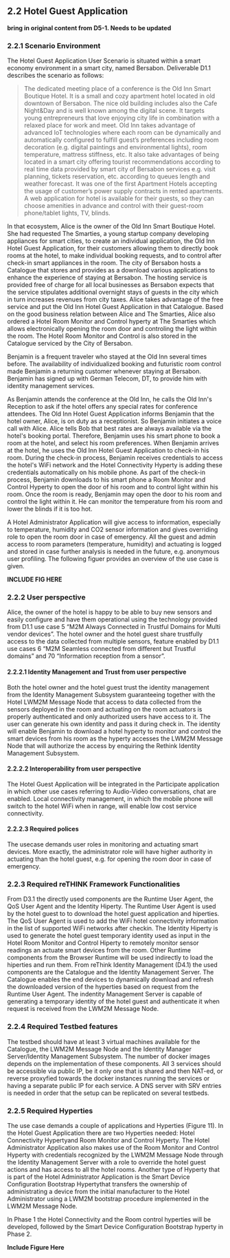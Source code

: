 ## 2.2 Hotel Guest Application


**bring in original content from D5-1.  Needs to be updated**


### 2.2.1	Scenario Environment

The Hotel Guest Application User Scenario is situated within a smart economy environment in a smart city, named Bersabon. Deliverable D1.1 describes the scenario as follows:

> The dedicated meeting place of a conference is the Old Inn Smart Boutique Hotel. It is a small and cozy apartment hotel located in old downtown of Bersabon. The nice old building includes also the Cafe Night&Day and is well known among the digital scene. It targets young entrepreneurs that love enjoying city life in combination with a relaxed place for work and meet. Old Inn takes advantage of advanced IoT technologies where each room can be dynamically and automatically configured to fulfill guest’s preferences including room decoration (e.g. digital paintings and environmental lights), room temperature, mattress stiffness, etc. It also take advantages of being located in a smart city offering tourist recommendations according to real time data provided by smart city of Bersabon services e.g. visit planning, tickets reservation, etc. according to queues length and weather forecast. It was one of the first Apartment Hotels accepting the usage of customer’s power supply contracts in rented apartments. A web application for hotel is available for their guests, so they can choose amenities in advance and control with their guest-room phone/tablet lights, TV, blinds.

In that ecosystem, Alice is the owner of the Old Inn Smart Boutique Hotel. She had requested The Smarties, a young startup company developing appliances for smart cities, to create an individual application, the Old Inn Hotel Guest Application, for their customers allowing them to directly book rooms at the hotel, to make individual booking requests, and to control after check-in smart appliances in the room. The city of Bersabon hosts a Catalogue that stores and provides as a download various applications to enhance the experience of staying at Bersabon. The hosting service is provided free of charge for all local businesses as Bersabon expects that the service stipulates additional overnight stays of guests in the city which in turn increases revenues from city taxes. Alice takes advantage of the free service and put the Old Inn Hotel Guest Application in that Catalogue. Based on the good business relation between Alice and The Smarties, Alice also ordered a Hotel Room Monitor and Control hyperty at The Smarties which allows electronically opening the room door and controling the light within the room. The Hotel Room Monitor and Control is also stored in the Catalogue serviced by the City of Bersabon.

Benjamin is a frequent traveler who stayed at the Old Inn several times before. The availability of individualized booking and futuristic room control made Benjamin a returning customer whenever staying at Bersabon. Benjamin has signed up with German Telecom, DT, to provide him with identity management services.  

As Benjamin attends the conference at the Old Inn, he calls the Old Inn's Reception to ask if the hotel offers any special rates for conference attendees. The Old Inn Hotel Guest Application informs Benjamin that the hotel owner, Alice, is on duty as a receptionist. So Benjamin initiates a voice call with Alice. Alice tells Bob that best rates are always available via the hotel's booking portal.
Therefore, Benjamin uses his smart phone to book a room at the hotel, and select his room preferences.
When Benjamin arrives at the hotel, he uses the Old Inn Hotel Guest Application to check-in his room. During the check-in process, Benjamin receives credentials to access the hotel's WiFi network and the Hotel Connectivity Hyperty is adding these credentials automatically on his mobile phone. As part of the check-in process, Benjamin downloads to his smart phone a Room Monitor and Control Hyperty to open the door of his room and to control light within his room. Once the room is ready, Benjamin may open the door to his room and control the light within it. He can monitor the temperature from his room and lower the blinds if it is too hot. 

A Hotel Administrator Application will give access to information, especially to temperature, humidity and CO2 sensor information and gives overriding role to open the room door in case of emergency. All the guest and admin access to room parameters (temperature, humidity) and actuating is logged and stored in case further analysis is needed in the future, e.g. anonymous user profiling. The following figuer provides an overview of the use case is given.

**INCLUDE FIG HERE**

### 2.2.2	User perspective

Alice, the owner of the hotel is happy to be able to buy new sensors and easily configure and have them operational using the technology provided from D1.1 use case 5 “M2M Always Connected in Trustful Domains for Multi vendor devices”. The hotel owner and the hotel guest share trustfully access to the data collected from multiple sensors, feature enabled by D1.1 use cases 6 “M2M Seamless connected from different but Trustful domains” and  70 “Information reception from a sensor”.

#### 2.2.2.1	Identity Management and Trust from user perspective

Both the hotel owner and the hotel guest trust the identity management from the Identity Management Subsystem guaranteeing together with the Hotel LWM2M Message Node that access to data collected from the sensors deployed in the room and actuating on the room actuators is properly authenticated and only authorized users have access to it. The user can generate his own identity and pass it during check in. The identity will enable Benjamin to download a hotel hyperty to monitor and control the smart devices from his room as the hyperty accesses the LWM2M Message Node that will authorize the access by enquiring the Rethink Identity Management Subsystem.

#### 2.2.2.2	Interoperability from user perspective 

The Hotel Guest Application will be integrated in the Participate application in which other use cases referring to Audio-Video conversations, chat are enabled. Local connectivity management, in which the mobile phone will switch to the hotel WiFi when in range, will enable low cost service connectivity.

#### 2.2.2.3	Required polices

The usecase demands user roles in monitoring and actuating smart devices. More exactly, the administrator role will have higher authority in actuating than the hotel guest, e.g. for opening the room door in case of emergency.

### 2.2.3	Required reTHINK Framework Functionalities

From D3.1 the directly used components are the Runtime User Agent, the QoS User Agent and the Identity Hiperty. The Runtime User Agent is used by the hotel guest to to download the hotel guest application and hiperties. The QoS User Agent is used to add the WiFi hotel connectivity information in the list of supported WiFi networks after checkin. The Identity Hiperty is used to generate the hotel guest temporary identity used as input in the Hotel Room Monitor and Control Hiperty to remotely monitor sensor readings an actuate smart devices from the room. Other Runtime components from the Browser Runtime will be used indirectly to load the hiperties and run them.
From reThink Identity Management (D4.1) the used components are the Catalogue and the Identity Management Server. The Catalogue enables the end devices to dynamically download and refresh the downloaded version of the hyperties based on request from the Runtime User Agent. The indentity Management Server is capable of generating a temporary identity of the hotel guest and authenticate it when request is received from the LWM2M Message Node.

### 2.2.4	Required Testbed features

The testbed should have at least 3 virtual machines available for the Catalogue, the LWM2M Message Node and the Identity Manager Server/Identity Management Subsystem. The number of docker images depends on the implementation of these components. All 3 services should be accessible via public IP, be it only one that is shared and then NAT-ed, or reverse proxyfied towards the docker instances running the services or having a separate public IP for each service. A DNS server with SRV entries is needed in order that the setup can be replicated on several testbeds.

### 2.2.5	Required Hyperties
The use case demands a couple of applications and Hyperties (Figure 11).
In the Hotel Guest Application there are two Hyperties needed: Hotel Connectivity Hypertyand Room Monitor and Control Hyperty. The Hotel Administrator Application also makes use of the Room Monitor and Control Hyperty with credentials recognized by the LWM2M Message Node through the Identity Management Server with a role to override the hotel guest actions and has access to all the hotel rooms. Another type of Hyperty that is part of the Hotel Administrator Application is the Smart Device Configuration Bootstrap Hypertythat transfers the ownership of administrating a device from the initial manufacturer to the Hotel Administrator using a LWM2M bootstrap procedure implemented in the LWM2M Message Node.

In Phase 1 the Hotel Connectivity and the Room control hyperties will be developed, followed by the Smart Device Configuration Bootstrap hyperty in Phase 2. 

**Include Figure Here**
